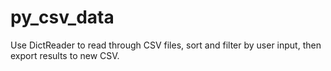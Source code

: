 # py_csv_data

Use DictReader to read through CSV files, sort and filter by user input, then export results to new CSV.
